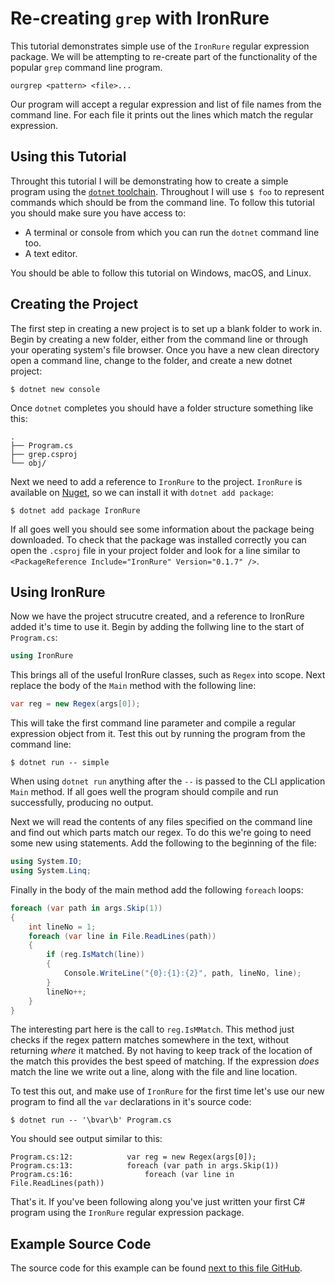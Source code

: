 # Re-creating `grep` with IronRure

This tutorial demonstrates simple use of the `IronRure` regular expression package. We will be attempting to re-create part of the functionality of the popular `grep` command line program.

    ourgrep <pattern> <file>...

Our program will accept a regular expression and list of file names from the command line. For each file it prints out the lines which match the regular expression.

## Using this Tutorial

Throught this tutorial I will be demonstrating how to create a simple program using the [`dotnet` toolchain](https://www.microsoft.com/net/learn/get-started). Throughout I will use `$ foo` to represent commands which should be from the command line. To follow this tutorial you should make sure you have access to:

 * A terminal or console from which you can run the `dotnet` command line too.
 * A text editor.

You should be able to follow this tutorial on Windows, macOS, and Linux.

## Creating the Project

The first step in creating a new project is to set up a blank folder to work in. Begin by creating a new folder, either from the command line or through your operating system's file browser. Once you have a new clean directory open a command line, change to the folder, and create a new dotnet project:

    $ dotnet new console

Once `dotnet` completes you should have a folder structure something like this:

```
.
├── Program.cs
├── grep.csproj
└── obj/
```

Next we need to add a reference to `IronRure` to the project. `IronRure` is available on [Nuget](nuget.org), so we can install it with `dotnet add package`:

    $ dotnet add package IronRure

If all goes well you should see some information about the package being downloaded. To check that the package was installed correctly you can open the `.csproj` file in your project folder and look for a line similar to `<PackageReference Include="IronRure" Version="0.1.7" />`.

## Using IronRure

Now we have the project strucutre created, and a reference to IronRure added it's time to use it. Begin by adding the follwing line to the start of `Program.cs`:

```csharp
using IronRure
```

This brings all of the useful IronRure classes, such as `Regex` into scope. Next replace the body of the `Main` method with the following line:

```csharp
var reg = new Regex(args[0]);
```

This will take the first command line parameter and compile a regular expression object from it. Test this out by running the program from the command line:

    $ dotnet run -- simple

When using `dotnet run` anything after the `--` is passed to the CLI application `Main` method. If all goes well the program should compile and run successfully, producing no output.

Next we will read the contents of any files specified on the command line and find out which parts match our regex. To do this we're going to need some new using statements. Add the following to the beginning of the file:

```csharp
using System.IO;
using System.Linq;
```

Finally in the body of the main method add the following `foreach` loops:

```csharp
foreach (var path in args.Skip(1))
{
    int lineNo = 1;
    foreach (var line in File.ReadLines(path))
    {
        if (reg.IsMatch(line))
        {
            Console.WriteLine("{0}:{1}:{2}", path, lineNo, line);
        }
        lineNo++;
    }
}
```

The interesting part here is the call to `reg.IsMMatch`. This method just checks if the regex pattern matches somewhere in the text, without returning _where_ it matched. By not having to keep track of the location of the match this provides the best speed of matching. If the expression _does_ match the line we write out a line, along with the file and line location.

To test this out, and make use of `IronRure` for the first time let's use our new program to find all the `var` declarations in it's source code:

    $ dotnet run -- '\bvar\b' Program.cs

You should see output similar to this:

    Program.cs:12:            var reg = new Regex(args[0]);
    Program.cs:13:            foreach (var path in args.Skip(1))
    Program.cs:16:                foreach (var line in File.ReadLines(path))

That's it. If you've been following along you've just written your first C# program using the `IronRure` regular expression package.

## Example Source Code

The source code for this example can be found [next to this file GitHub](./).
